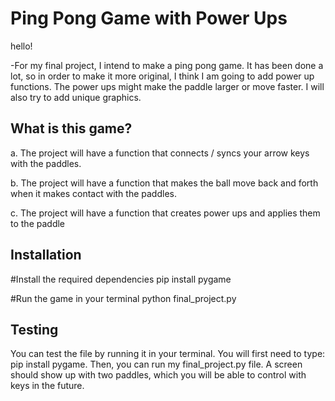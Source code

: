 # Ping Pong Game with Power Ups
hello!

-For my final project, I intend to make a ping pong game. It has been done a lot, so in order to make it more original, I think I am going to add power up functions. The power ups might make the paddle larger or move faster. I will also try to add unique graphics.

## What is this game?
  a. The project will have a function that connects / syncs your arrow keys with the paddles.     
  
  b. The project will have a function that makes the ball move back and forth when it makes contact with the paddles.     

  c. The project will have a function that creates power ups and applies them to the paddle  

## Installation 

#Install the required dependencies
pip install pygame

#Run the game in your terminal
python final_project.py




## Testing
You can test the file by running it in your terminal. You will first need to type: pip install pygame. Then, you can run my final_project.py file. A screen should show up with two paddles, which you will be able to control with keys in the future. 


